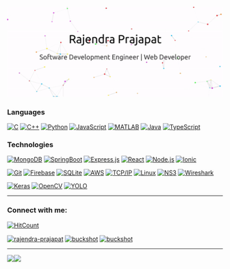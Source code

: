 [![Header](https://raw.githubusercontent.com/Rajpra786/Rajpra786/main/images/gif.gif)](https://github.com/rajpra786)




### Languages

[![C](https://img.shields.io/badge/-C-fff?&logo=C)](https://github.com/rajpra786?tab=repositories&q=&type=&language=c)
[![C++](https://img.shields.io/badge/-C++-fff?&logo=c%2b%2b&logoColor=00599C)](https://github.com/rajpra786?tab=repositories&q=&type=&language=c%2B%2B)
[![Python](https://img.shields.io/badge/-Python-fff?&logo=python)](https://github.com/rajpra786?tab=repositories&q=&type=&language=python)
[![JavaScript](https://img.shields.io/badge/-JavaScript-fff?&logo=JavaScript&logoColor=ddc508)](https://github.com/rajpra786?tab=repositories&q=&type=&language=javascript)
[![MATLAB](https://img.shields.io/badge/-MATLAB-fff?&logo=Matlab&logoColor=007ACC)](https://github.com/rajpra786?tab=repositories&q=&type=&language=matlab)
[![Java](https://img.shields.io/badge/-Java-fff?&logo=Java&logoColor=007396)](https://github.com/rajpra786?tab=repositories&q=&type=&language=java)
[![TypeScript](https://img.shields.io/badge/-TypeScript-fff?&logo=TypeScript&logoColor=007ACC)](https://github.com/rajpra786?tab=repositories&q=&type=&language=typescript)




### Technologies

[![MongoDB](https://img.shields.io/badge/-MongoDB-fff?&logo=MongoDB)](#)
[![SpringBoot](https://img.shields.io/badge/Spring_Boot-F2F4F9?&logo=spring-boot)](#)
[![Express.js](https://img.shields.io/badge/-Express.js-fff?&logo=Express.js)](#)
[![React](https://img.shields.io/badge/-React-fff?&logo=React)](#)
[![Node.js](https://img.shields.io/badge/-Node.js-fff?&logo=node.js)](#)
[![Ionic](https://img.shields.io/badge/-Ionic-fff?&logo=Ionic&logoColor=007ACC)](#)

[![Git](https://img.shields.io/badge/Git-F05032?&logo=git&logoColor=white)](#)
[![Firebase](https://img.shields.io/badge/-Firebase-fff?&logo=Firebase)](#)
[![SQLite](https://img.shields.io/badge/-SQLite-fff?&logo=SQLite&logoColor=1f53b5)](#)
[![AWS](https://img.shields.io/badge/-AWS-fff?&logo=Amazon-AWS&logoColor=232F3E)](#)
[![TCP/IP](https://img.shields.io/badge/-TCP/IP-fff?&logo=Cisco)](#)
[![Linux](https://img.shields.io/badge/-Linux-fff?&logo=linux&logoColor=000)](#)
[![NS3](https://img.shields.io/badge/-NS3-fff?&logo=NS3&logoColor=000)](#)
[![Wireshark](https://img.shields.io/badge/-Wireshark-fff?&logo=Wireshark&logoColor=1f53b5)](#)

[![Keras](https://img.shields.io/badge/-Keras-fff?&logo=b31232)](#)
[![OpenCV](https://img.shields.io/badge/-OpenCV-fff?&logo=OpenCV)](#)
[![YOLO](https://img.shields.io/badge/-YOLO-fff?&logo=YOLO)](#)

---

<p align="left">
  
<h3 align="left">Connect with me:</h3>

[![HitCount](https://views.whatilearened.today/views/github/Rajpra786/Rajpra786.svg)](https://github.com/rajpra786/)

<a href="https://www.linkedin.com/in/rajendra-prajapat/" target="blank"><img align="center" src="https://cdn.jsdelivr.net/npm/simple-icons@3.0.1/icons/linkedin.svg" alt="rajendra-prajapat" height="30" width="40" /></a>
<a href="https://www.codechef.com/users/prajapat786" target="blank"><img align="center" src="https://cdn.jsdelivr.net/npm/simple-icons@3.1.0/icons/codechef.svg" alt="buckshot" height="30" width="40" /></a>
<a href="https://medium.com/@raj.int.pra" target="blank"><img align="center" src="https://cdn.jsdelivr.net/npm/simple-icons@3.1.0/icons/medium.svg" alt="buckshot" height="30" width="40" /></a>
</p>
</div>

---




<a href="#"><img height="137.3px" src="https://github-readme-stats.vercel.app/api?username=rajpra786&hide_title=true&hide_border=true&show_icons=true&include_all_commits=true&count_private=true&line_height=21&text_color=000&icon_color=000&bg_color=0,ea6161,ffc64d,fffc4d,52fa5a&theme=graywhite" /><!-- wi*quL3fcV --><img height="137.3px" src="https://github-readme-stats.vercel.app/api/top-langs/?username=rajpra786&hide=html&hide_title=true&hide_border=true&layout=compact&langs_count=7&exclude_repo=comp426&text_color=000&icon_color=fff&bg_color=0,52fa5a,4dfcff,c64dff&theme=graywhite" /></a>
